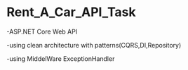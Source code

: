 # Rent_A_Car_API_Task

-ASP.NET Core Web API

-using clean architecture with patterns(CQRS,DI,Repository)

-using MiddelWare ExceptionHandler

